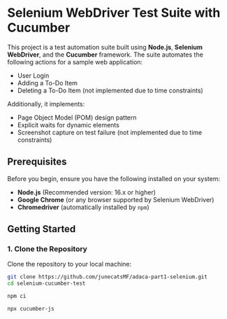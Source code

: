 # Selenium WebDriver Test Suite with Cucumber

This project is a test automation suite built using **Node.js**, **Selenium WebDriver**, and the **Cucumber** framework. The suite automates the following actions for a sample web application:

- User Login
- Adding a To-Do Item
- Deleting a To-Do Item (not implemented due to time constraints)

Additionally, it implements:
- Page Object Model (POM) design pattern
- Explicit waits for dynamic elements
- Screenshot capture on test failure (not implemented due to time constraints)

## Prerequisites

Before you begin, ensure you have the following installed on your system:

- **Node.js** (Recommended version: 16.x or higher)
- **Google Chrome** (or any browser supported by Selenium WebDriver)
- **Chromedriver** (automatically installed by `npm`)

## Getting Started

### 1. Clone the Repository

Clone the repository to your local machine:

```bash
git clone https://github.com/junecatsMF/adaca-part1-selenium.git
cd selenium-cucumber-test

npm ci

npx cucumber-js
